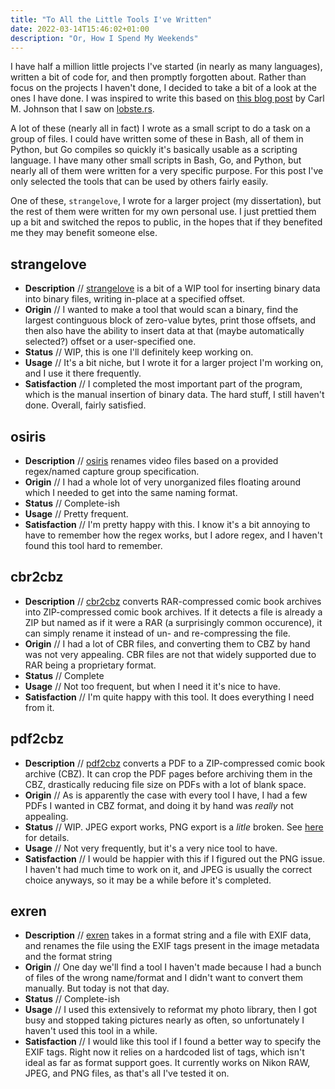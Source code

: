 ```yaml
---
title: "To All the Little Tools I've Written"
date: 2022-03-14T15:46:02+01:00
description: "Or, How I Spend My Weekends"
---
```


I have half a million little projects I've started (in nearly as many languages), written a bit of code for, and then promptly forgotten about. Rather than focus on the projects I haven't done, I decided to take a bit of a look at the ones I have done. I was inspired to write this based on [this blog post](https://blog.carlmjohnson.net/post/2018/go-cli-tools/) by Carl M. Johnson that I saw on [lobste.rs](https://lobste.rs/s/nbhotp/more_than_dozen_command_line_tools_i_ve).

A lot of these (nearly all in fact) I wrote as a small script to do a task on a group of files. I could have written some of these in Bash, all of them in Python, but Go compiles so quickly it's basically usable as a scripting language. I have many other small scripts in Bash, Go, and Python, but nearly all of them were written for a very specific purpose. For this post I've only selected the tools that can be used by others fairly easily.

One of these, `strangelove`, I wrote for a larger project (my dissertation), but the rest of them were written for my own personal use. I just prettied them up a bit and switched the repos to public, in the hopes that if they benefited me they may benefit someone else.

## strangelove
- **Description** // [strangelove](https://git.neveris.one/gryffyn/strangelove) is a bit of a WIP tool for inserting binary data into binary files, writing in-place at a specified offset.
- **Origin** // I wanted to make a tool that would scan a binary, find the largest continguous block of zero-value bytes, print those offsets, and then also have the ability to insert data at that (maybe automatically selected?) offset or a user-specified one.
- **Status** // WIP, this is one I'll definitely keep working on.
- **Usage** // It's a bit niche, but I wrote it for a larger project I'm working on, and I use it there frequently.
- **Satisfaction** // I completed the most important part of the program, which is the manual insertion of binary data. The hard stuff, I still haven't done. Overall, fairly satisfied.

## osiris
- **Description** // [osiris](https://git.neveris.one/gryffyn/osiris) renames video files based on a provided regex/named capture group specification.
- **Origin** // I had a whole lot of very unorganized files floating around which I needed to get into the same naming format.
- **Status** // Complete-ish
- **Usage** // Pretty frequent.
- **Satisfaction** // I'm pretty happy with this. I know it's a bit annoying to have to remember how the regex works, but I adore regex, and I haven't found this tool hard to remember.

## cbr2cbz
- **Description** // [cbr2cbz](https://git.neveris.one/gryffyn/cbr2cbz) converts RAR-compressed comic book archives into ZIP-compressed comic book archives. If it detects a file is already a ZIP but named as if it were a RAR (a surprisingly common occurence), it can simply rename it instead of un- and re-compressing the file.
- **Origin** // I had a lot of CBR files, and converting them to CBZ by hand was not very appealing. CBR files are not that widely supported due to RAR being a proprietary format.
- **Status** // Complete
- **Usage** // Not too frequent, but when I need it it's nice to have.
- **Satisfaction** // I'm quite happy with this tool. It does everything I need from it.

## pdf2cbz
- **Description** // [pdf2cbz](https://git.neveris.one/gryffyn/pdf2cbz) converts a PDF to a ZIP-compressed comic book archive (CBZ). It can crop the PDF pages before archiving them in the CBZ, drastically reducing file size on PDFs with a lot of blank space.
- **Origin** // As is apparently the case with every tool I have, I had a few PDFs I wanted in CBZ format, and doing it by hand was *really* not appealing.
- **Status** // WIP. JPEG export works, PNG export is a *litle* broken. See [here](https://git.neveris.one/gryffyn/pdf2cbz#a-word-s-of-warning) for details.
- **Usage** // Not very frequently, but it's a very nice tool to have.
- **Satisfaction** // I would be happier with this if I figured out the PNG issue. I haven't had much time to work on it, and JPEG is usually the correct choice anyways, so it may be a while before it's completed.
## exren
- **Description** // [exren](https://git.neveris.one/gryffyn/exren) takes in a format string and a file with EXIF data, and renames the file using the EXIF tags present in the image metadata and the format string
- **Origin** // One day we'll find a tool I haven't made because I had a bunch of files of the wrong name/format and I didn't want to convert them manually. But today is not that day.
- **Status** // Complete-ish
- **Usage** // I used this extensively to reformat my photo library, then I got busy and stopped taking pictures nearly as often, so unfortunately I haven't used this tool in a while.
- **Satisfaction** // I would like this tool if I found a better way to specify the EXIF tags. Right now it relies on a hardcoded list of tags, which isn't ideal as far as format support goes. It currently works on Nikon RAW, JPEG, and PNG files, as that's all I've tested it on.
